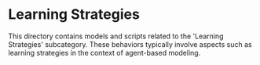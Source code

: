 # Learning Strategies

This directory contains models and scripts related to the 'Learning Strategies' subcategory. These behaviors typically involve aspects such as learning strategies in the context of agent-based modeling.
